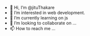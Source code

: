 - 👋 Hi, I’m @jituThakare
- 👀 I’m interested in web development.
- 🌱 I’m currently learning on js
- 💞️ I’m looking to collaborate on ...
- 📫 How to reach me ...

<!---
jituThakare/jituThakare is a ✨ special ✨ repository because its `README.md` (this file) appears on your GitHub profile.
You can click the Preview link to take a look at your changes.
--->
